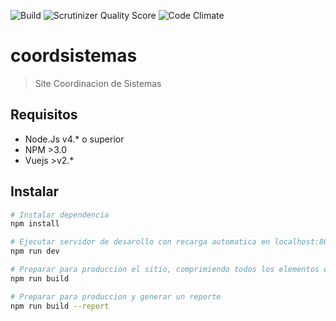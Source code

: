![Build](https://scrutinizer-ci.com/g/UNEFAdev/coordinacion/badges/build.png?b=master)
![Scrutinizer Quality Score](https://scrutinizer-ci.com/g/UNEFAdev/coordinacion/badges/quality-score.png?b=master)
![Code Climate](https://codeclimate.com/github/UNEFAdev/coordinacion.png)

# coordsistemas

> Site Coordinacion de Sistemas

## Requisitos

* Node.Js v4.* o superior
* NPM >3.0
* Vuejs >v2.*

## Instalar

``` bash
# Instalar dependencia
npm install

# Ejecutar servidor de desarollo con recarga automatica en localhost:8080
npm run dev

# Preparar para produccion el sitio, comprimiendo todos los elementos estaticos
npm run build

# Preparar para produccion y generar un reporte
npm run build --report
```

